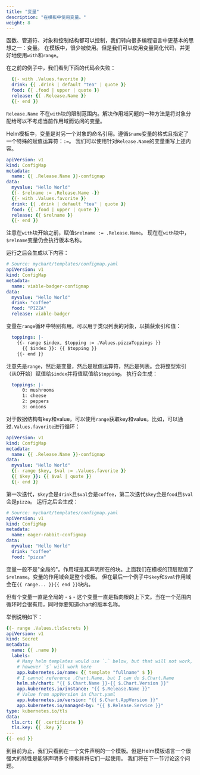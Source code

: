 ```yaml
---
title: "变量"
description: "在模板中使用变量。"
weight: 8
---
```


函数、管道符、对象和控制结构都可以控制，我们转向很多编程语言中更基本的思想之一：变量。
在模板中，很少被使用。但是我们可以使用变量简化代码，并更好地使用`with`和`range`。

在之前的例子中，我们看到下面的代码会失败：

```yaml
  {{- with .Values.favorite }}
  drink: {{ .drink | default "tea" | quote }}
  food: {{ .food | upper | quote }}
  release: {{ .Release.Name }}
  {{- end }}
```

`Release.Name` 不在`with`块的限制范围内。解决作用域问题的一种方法是将对象分配给可以不考虑当前作用域而访问的变量。

Helm模板中，变量是对另一个对象的命名引用。遵循`$name`变量的格式且指定了一个特殊的赋值运算符：`:=`。
我们可以使用针对`Release.Name`的变量重写上述内容。

```yaml
apiVersion: v1
kind: ConfigMap
metadata:
  name: {{ .Release.Name }}-configmap
data:
  myvalue: "Hello World"
  {{- $relname := .Release.Name -}}
  {{- with .Values.favorite }}
  drink: {{ .drink | default "tea" | quote }}
  food: {{ .food | upper | quote }}
  release: {{ $relname }}
  {{- end }}
```

注意在`with`块开始之前，赋值`$relname := .Release.Name`。
现在在`with`块中，`$relname`变量仍会执行版本名称。

运行之后会生成以下内容：

```yaml
# Source: mychart/templates/configmap.yaml
apiVersion: v1
kind: ConfigMap
metadata:
  name: viable-badger-configmap
data:
  myvalue: "Hello World"
  drink: "coffee"
  food: "PIZZA"
  release: viable-badger
```

变量在`range`循环中特别有用。可以用于类似列表的对象，以捕获索引和值：

```yaml
  toppings: |-
    {{- range $index, $topping := .Values.pizzaToppings }}
      {{ $index }}: {{ $topping }}
    {{- end }}

```

注意先是`range`，然后是变量，然后是赋值运算符，然后是列表。会将整型索引（从0开始）赋值给`$index`并将值赋值给`$topping`。
执行会生成：

```yaml
  toppings: |-
      0: mushrooms
      1: cheese
      2: peppers
      3: onions
```

对于数据结构有key和value，可以使用`range`获取key和value。比如，可以通过`.Values.favorite`进行循环：

```yaml
apiVersion: v1
kind: ConfigMap
metadata:
  name: {{ .Release.Name }}-configmap
data:
  myvalue: "Hello World"
  {{- range $key, $val := .Values.favorite }}
  {{ $key }}: {{ $val | quote }}
  {{- end }}
```

第一次迭代，`$key`会是`drink`且`$val`会是`coffee`，第二次迭代`$key`会是`food`且`$val`会是`pizza`。
运行之后会生成：

```yaml
# Source: mychart/templates/configmap.yaml
apiVersion: v1
kind: ConfigMap
metadata:
  name: eager-rabbit-configmap
data:
  myvalue: "Hello World"
  drink: "coffee"
  food: "pizza"
```

变量一般不是"全局的"。作用域是其声明所在的块。上面我们在模板的顶层赋值了`$relname`。变量的作用域会是整个模板。
但在最后一个例子中`$key`和`$val`作用域会在`{{ range... }}{{ end }}`块内。

但有个变量一直是全局的 - `$` - 这个变量一直是指向根的上下文。当在一个范围内循环时会很有用，同时你要知道chart的版本名称。

举例说明如下：

```yaml
{{- range .Values.tlsSecrets }}
apiVersion: v1
kind: Secret
metadata:
  name: {{ .name }}
  labels:
    # Many helm templates would use `.` below, but that will not work,
    # however `$` will work here
    app.kubernetes.io/name: {{ template "fullname" $ }}
    # I cannot reference .Chart.Name, but I can do $.Chart.Name
    helm.sh/chart: "{{ $.Chart.Name }}-{{ $.Chart.Version }}"
    app.kubernetes.io/instance: "{{ $.Release.Name }}"
    # Value from appVersion in Chart.yaml
    app.kubernetes.io/version: "{{ $.Chart.AppVersion }}"
    app.kubernetes.io/managed-by: "{{ $.Release.Service }}"
type: kubernetes.io/tls
data:
  tls.crt: {{ .certificate }}
  tls.key: {{ .key }}
---
{{- end }}
```

到目前为止，我们只看到在一个文件声明的一个模板。但是Helm模板语言一个很强大的特性是能够声明多个模板并将它们一起使用。
我们将在下一节讨论这个问题。

